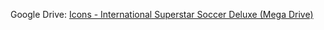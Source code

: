 Google Drive: [Icons - International Superstar Soccer Deluxe (Mega Drive)](https://drive.google.com/file/d/15zRzIyeyyIx55mgU9G7nAs1wR44jO4Lr/) 